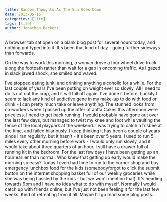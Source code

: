 ```yaml
---
title: Random Thoughts As The Sun Goes Down
date: 2013-05-15
categories: [life]
tags: [life]
author: Jonathan Beckett
---
```


A browser tab sat open on a blank blog post for several hours today, and nothing got typed into it. It's been that kind of day - going further sideways than forwards.

On the way to work this morning, a woman drove a four wheel drive truck along the footpath rather than wait for a gap in oncoming traffic. As I gazed in slack jawed shock, she smiled and waved.

I've stopped eating junk, and drinking anything alcoholic for a while. For the last couple of years I've been putting on weight ever so slowly. All I need to do is cut out the crap, and it will fall off again. I've done it before. Luckily I seem to lack any kind of addictive gene in my make-up to do with food or drink - I can pretty much take or leave anything. The stunned looks from co-workers when I passed up the offer of Jaffa Cakes this afternoon were priceless. I need to get back running. I would probably have gone out over the last few days, but managed to twist my knee and foot while vaulting the fence of the local playpark at the weekend. I was trying to catch a frisbee at the time, and failed hilariously. I keep thinking it has been a couple of years since I ran regularly, but it hasn't - it's been over 5 years. I used to run 5 miles every other morning before work - I would only run slowly, and it would take about three quarters of an hour. I still have a drawer full of running kit in the bedroom. For the last few days I have been getting up an hour earlier than normal. Who knew that getting up early would make the morning so easy? Today I even had time to run to the corner shop and buy emergency lunchbox food for the kids (somebodyforgot to click the submit button on the internet shopping basket full of our weekly groceries while she was being hassled by the kids - but we won't mention that). It's heading towards 9pm and I have no idea what to do with myself. Normally I would catch up with friends online, but I've just not been feeling it for the last few weeks. Kind of retreating from it all. Maybe I'll go read some blog posts...
